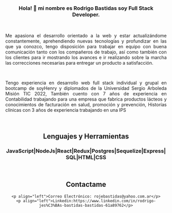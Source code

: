 <div id="header" align="center">
    <H3> Hola! 👋 mi nombre es Rodrigo Bastidas soy Full Stack Developer.</H3>
    <br>
    <p align="justify">Me apasiona el desarrollo orientado a la web y estar actualizándome constantemente, aprehendiendo nuevas tecnologías y       
    profundizar en las que ya conozco, tengo disposición para trabajar en equipo con  buena comunicación tanto con los compañeros
    de trabajo, así como también con los clientes para ir mostrando los avances e ir realizando sobre la marcha las correcciones 
    necesarias para entregar un producto a satisfacción.</p>
    <br>
    <p align="justify"> Tengo experiencia en desarrollo web full stack individual y grupal en bootcamp de soyHenry y diplomados de la Universidad 
    Sergio Arboleda Misión TIC 2022, También cuento con 7 años de experiencia en Contabilidad trabajando para una empresa que fabrica productos 
    lácteos y conocimientos de facturación en salud, promoción y prevención, Historías clínicas con 3 años de experiencia trabajando en una IPS </p>
    <br>
    <h2>Lenguajes y Herramientas</h2>
    <h3>JavaScript|NodeJs|React|Redux|Postgres|Sequelize|Express|SQL|HTML|CSS</h3>
    <br>
    <h2>Contactame </h2>
   
    <p align="left">Correo Electrónico: rojebastidas@yahoo.com.ar</p>
    <p align="left">Linkedin:https://www.linkedin.com/in/rodrigo-jes%C3%BAs-bastidas-bastidas-61a89762</p>
         
   
        
    
</div>

